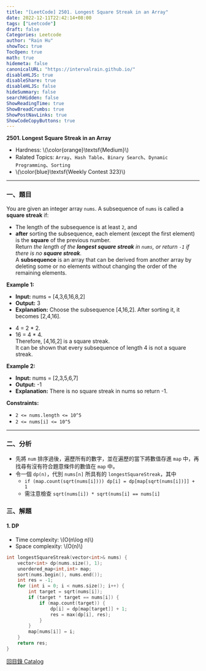 ```yaml
---
title: "[LeetCode] 2501. Longest Square Streak in an Array"
date: 2022-12-11T22:42:14+08:00
tags: ["Leetcode"]
draft: false
Categories: Leetcode
author: "Rain Hu"
showToc: true
TocOpen: true
math: true
hidemeta: false
canonicalURL: "https://intervalrain.github.io/"
disableHLJS: true
disableShare: true
disableHLJS: false
hideSummary: false
searchHidden: false
ShowReadingTime: true
ShowBreadCrumbs: true
ShowPostNavLinks: true
ShowCodeCopyButtons: true
---
```

**2501. Longest Square Streak in an Array**
+ Hardness: \\(\color{orange}\textsf{Medium}\\)
+ Ralated Topics: `Array`、`Hash Table`、`Binary Search`、`Dynamic Programming`、`Sorting`
+ \\(\color{blue}\textsf{Weekly Contest 323}\\)
---
### 一、題目
You are given an integer array `nums`. A subsequence of `nums` is called a **square streak** if:  
+ The length of the subsequence is at least `2`, and
+ **after** sorting the subsequence, each element (except the first element) is the **square** of the previous number.  
Return *the length of the **longest square streak** in `nums`, or return `-1` if there is no **square streak***.  
A **subsequence** is an array that can be derived from another array by deleting some or no elements without changing the order of the remaining elements.

**Example 1:**  
+ **Input:** nums = [4,3,6,16,8,2]  
+ **Output:** 3  
+ **Explanation:** Choose the subsequence [4,16,2]. After sorting it, it becomes [2,4,16].  
- 4 = 2 * 2.  
- 16 = 4 * 4.  
Therefore, [4,16,2] is a square streak.  
It can be shown that every subsequence of length 4 is not a square streak.  

**Example 2:**
+ **Input:** nums = [2,3,5,6,7]  
+ **Output:** -1
+ **Explanation:** There is no square streak in nums so return -1.

**Constraints:**
+ `2 <= nums.length <= 10^5`
+ `2 <= nums[i] <= 10^5`

---

### 二、分析
+ 先將 `num` 排序過後，遍歷所有的數字，並在遍歷的當下將數值存進 `map` 中，再找尋有沒有符合題意條件的數值在 `map` 中。
+ 令一個 `dp(n)`，代別 `nums[n]` 所具有的 `longestSquareStreak`，其中
    + `if (map.count(sqrt(nums[i]))) dp[i] = dp[map[sqrt(nums[i])]] + 1`
    + 需注意檢查 `sqrt(nums[i]) * sqrt(nums[i] == nums[i]`

### 三、解題
#### 1. DP
+ Time complexity: \\(O(n\log n)\\)
+ Space complexity: \\(O(n)\\)
```C++
int longestSquareStreak(vector<int>& nums) {
    vector<int> dp(nums.size(), 1);
    unordered_map<int,int> map;
    sort(nums.begin(), nums.end());
    int res = -1;
    for (int i = 0; i < nums.size(); i++) {
        int target = sqrt(nums[i]);
        if (target * target == nums[i]) {
            if (map.count(target)) {
                dp[i] = dp[map[target]] + 1;
                res = max(dp[i], res);
            }    
        }
        map[nums[i]] = i;
    }
    return res;
}
```
[回目錄 Catalog](/posts/leetcode)